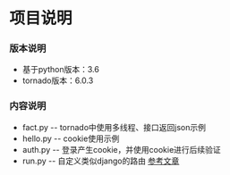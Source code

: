 # 项目说明

### 版本说明
* 基于python版本：3.6
* tornado版本：6.0.3

### 内容说明

* fact.py -- tornado中使用多线程、接口返回json示例
* hello.py -- cookie使用示例
* auth.py -- 登录产生cookie，并使用cookie进行后续验证
* run.py -- 自定义类似django的路由 [参考文章](https://www.superpig.win/blog/details/rpfzmljr)
